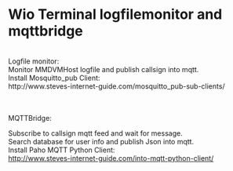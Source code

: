 # Wio Terminal logfilemonitor and mqttbridge
<br>
  Logfile monitor:<br>
  Monitor MMDVMHost logfile and publish callsign into mqtt.<br>
  Install Mosquitto_pub Client:<br>
  http://www.steves-internet-guide.com/mosquitto_pub-sub-clients/<br>

<br><br>
  MQTTBridge:<br>

  Subscribe to callsign mqtt feed and wait for message.<br>
  Search database for user info and publish Json into mqtt.<br>
  Install Paho MQTT Python Client:<br>
  http://www.steves-internet-guide.com/into-mqtt-python-client/<br>

<br><br>
